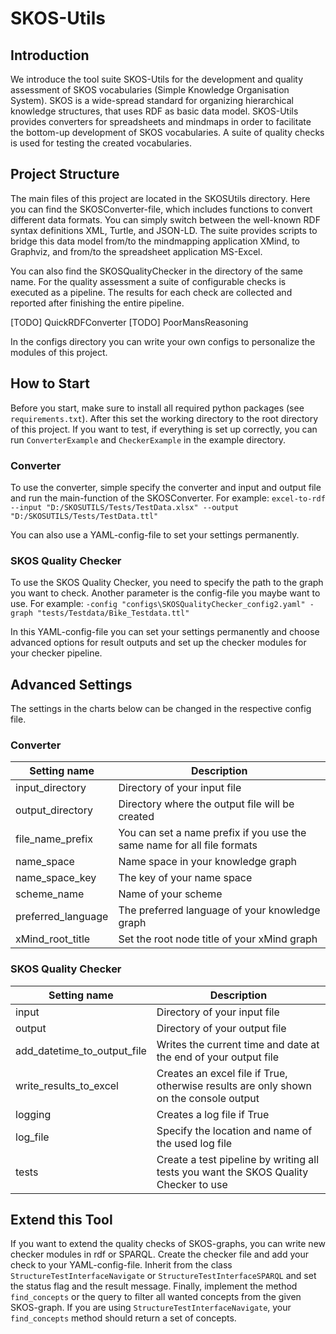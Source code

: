 # SKOS-Utils

## Introduction
We introduce the tool suite SKOS-Utils for the development and quality assessment of SKOS vocabularies
(Simple Knowledge Organisation System). SKOS is a wide-spread standard for organizing hierarchical
knowledge structures, that uses RDF as basic data model. SKOS-Utils provides converters for spreadsheets
and mindmaps in order to facilitate the bottom-up development of SKOS vocabularies. A suite of quality
checks is used for testing the created vocabularies.

## Project Structure
The main files of this project are located in the SKOSUtils directory. Here you can find the SKOSConverter-file, which
includes functions to convert different data formats. You can simply switch between the well-known RDF syntax 
definitions XML, Turtle, and JSON-LD. The suite provides scripts to bridge this data model from/to the mindmapping
application XMind, to Graphviz, and from/to the spreadsheet application MS-Excel.

You can also find the SKOSQualityChecker in the directory of the same name. For the quality assessment a suite of 
configurable checks is executed as a pipeline. The results for each check are collected and reported after finishing 
the entire pipeline.

[TODO] QuickRDFConverter
[TODO] PoorMansReasoning

In the configs directory you can write your own configs to personalize the modules of this project.

## How to Start
Before you start, make sure to install all required python packages (see `requirements.txt`). After this set the 
working directory to the root directory of this project. 
If you want to test, if everything is set up correctly, you can run `ConverterExample` and `CheckerExample` in the 
example directory.

### Converter
To use the converter, simple specify the converter and input and output file and run the main-function of the 
SKOSConverter.
For example:
```excel-to-rdf --input "D:/SKOSUTILS/Tests/TestData.xlsx" --output "D:/SKOSUTILS/Tests/TestData.ttl"```

You can also use a YAML-config-file to set your settings permanently.

### SKOS Quality Checker
To use the SKOS Quality Checker, you need to specify the path to the graph you want to check. 
Another parameter is the config-file you maybe want to use.
For example:
```-config "configs\SKOSQualityChecker_config2.yaml" -graph "tests/Testdata/Bike_Testdata.ttl"```

In this YAML-config-file you can set your settings permanently and choose advanced options for result outputs
and set up the checker modules for your checker pipeline.

## Advanced Settings
The settings in the charts below can be changed in the respective config file.
### Converter
| Setting name       | Description                                                             |
|--------------------|-------------------------------------------------------------------------|
| input_directory    | Directory of your input file                                            |
| output_directory   | Directory where the output file will be created                         |
| file_name_prefix   | You can set a name prefix if you use the same name for all file formats |
| name_space         | Name space in your knowledge graph                                      |
| name_space_key     | The key of your name space                                              |
| scheme_name        | Name of your scheme                                                     |
| preferred_language | The preferred language of your knowledge graph                          |
| xMind_root_title   | Set the root node title of your xMind graph                             |

### SKOS Quality Checker
| Setting name                | Description                                                                           |
|-----------------------------|---------------------------------------------------------------------------------------|
| input                       | Directory of your input file                                                          |
| output                      | Directory of your output file                                                         |
| add_datetime_to_output_file | Writes the current time and date at the end of your output file                       |
| write_results_to_excel      | Creates an excel file if True, otherwise results are only shown on the console output |
| logging                     | Creates a log file if True                                                            |
| log_file                    | Specify the location and name of the used log file                                    |
| tests                       | Create a test pipeline by writing all tests you want the SKOS Quality Checker to use  |

## Extend this Tool
If you want to extend the quality checks of SKOS-graphs, you can write new checker modules in rdf or SPARQL.
Create the checker file and add your check to your YAML-config-file.
Inherit from the class `StructureTestInterfaceNavigate` or `StructureTestInterfaceSPARQL` and set the status flag and
the result message. Finally, implement the method `find_concepts` or the query to filter all wanted concepts from the given
SKOS-graph. If you are using `StructureTestInterfaceNavigate`, your `find_concepts` method should return a set of 
concepts.
